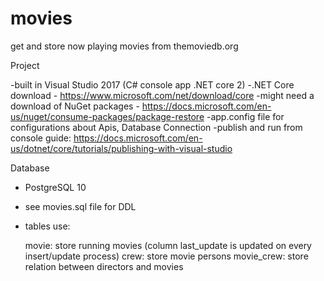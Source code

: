 # movies
get and store now playing movies from themoviedb.org

Project 

-built in Visual Studio 2017 (C# console app .NET core 2)
-.NET Core download - https://www.microsoft.com/net/download/core
-might need a download of NuGet packages - https://docs.microsoft.com/en-us/nuget/consume-packages/package-restore
-app.config file for configurations about Apis, Database Connection
-publish and run from console guide: https://docs.microsoft.com/en-us/dotnet/core/tutorials/publishing-with-visual-studio


Database

- PostgreSQL 10
- see movies.sql file for DDL
- tables use:

  movie: store running movies (column last_update is updated on every insert/update process)
  crew: store movie persons
  movie_crew: store relation between directors and movies
